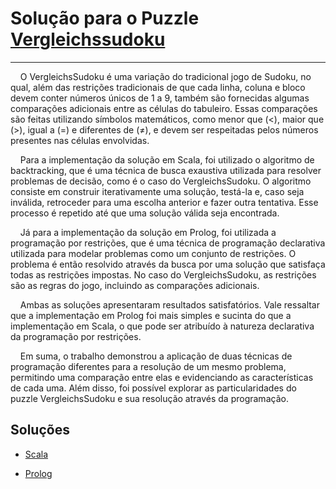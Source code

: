 # Solução para o Puzzle [Vergleichssudoku](https://www.janko.at/Raetsel/Sudoku/Vergleich/index.htm)

---

    O VergleichsSudoku é uma variação do tradicional jogo de Sudoku, no qual, além das restrições tradicionais de que cada linha, coluna e bloco devem conter números únicos de 1 a 9, também são fornecidas algumas comparações adicionais entre as células do tabuleiro. Essas comparações são feitas utilizando símbolos matemáticos, como menor que (<), maior que (>), igual a (=) e diferentes de (≠), e devem ser respeitadas pelos números presentes nas células envolvidas.

    Para a implementação da solução em Scala, foi utilizado o algoritmo de backtracking, que é uma técnica de busca exaustiva utilizada para resolver problemas de decisão, como é o caso do VergleichsSudoku. O algoritmo consiste em construir iterativamente uma solução, testá-la e, caso seja inválida, retroceder para uma escolha anterior e fazer outra tentativa. Esse processo é repetido até que uma solução válida seja encontrada.

    Já para a implementação da solução em Prolog, foi utilizada a programação por restrições, que é uma técnica de programação declarativa utilizada para modelar problemas como um conjunto de restrições. O problema é então resolvido através da busca por uma solução que satisfaça todas as restrições impostas. No caso do VergleichsSudoku, as restrições são as regras do jogo, incluindo as comparações adicionais.

    Ambas as soluções apresentaram resultados satisfatórios. Vale ressaltar que a implementação em Prolog foi mais simples e sucinta do que a implementação em Scala, o que pode ser atribuído à natureza declarativa da programação por restrições.

    Em suma, o trabalho demonstrou a aplicação de duas técnicas de programação diferentes para a resolução de um mesmo problema, permitindo uma comparação entre elas e evidenciando as características de cada uma. Além disso, foi possível explorar as particularidades do puzzle VergleichsSudoku e sua resolução através da programação.

## Soluções

- [Scala](https://github.com/VitorTz/VergleichsSudoku/tree/main/Scala)

- [Prolog](https://github.com/VitorTz/VergleichsSudoku/tree/main/Prolog)
